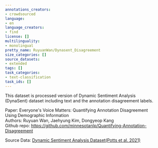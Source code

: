 ```yaml
---
annotations_creators:
- crowdsourced
language:
- en
language_creators:
- find
license: []
multilinguality:
- monolingual
pretty_name: RuyuanWan/Dynasent_Disagreement
size_categories: []
source_datasets: 
- extended
tags: []
task_categories:
- text-classification
task_ids: []
---
```


This dataset is processed version of Dynamic Sentiment Analysis (DynaSent) dataset including text and the annotation disagreement labels. <br>

Paper: Everyone's Voice Matters: Quantifying Annotation Disagreement Using Demographic Information <br>
Authors: Ruyuan Wan, Jaehyung Kim, Dongyeop Kang <br>
Github repo: https://github.com/minnesotanlp/Quantifying-Annotation-Disagreement <br>

Source Data: [Dynamic Sentiment Analysis Dataset(Potts et al. 2021)](https://github.com/cgpotts/dynasent) <br>